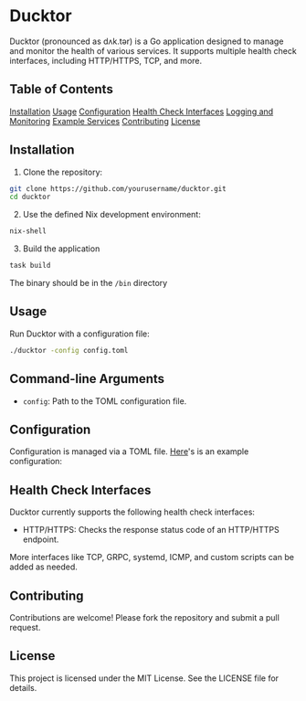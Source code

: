 # Ducktor

Ducktor (pronounced as dʌk.tər) is a Go application designed to manage and monitor the health of various services. It supports multiple health check interfaces, including HTTP/HTTPS, TCP, and more.

## Table of Contents
[Installation](#installation)
[Usage](#usage)
[Configuration]()
[Health Check Interfaces]()
[Logging and Monitoring]()
[Example Services]()
[Contributing]()
[License]()

## Installation
1. Clone the repository:

```bash
git clone https://github.com/yourusername/ducktor.git
cd ducktor
```

2. Use the defined Nix development environment:

```bash
nix-shell
```

3. Build the application
```bash
task build
```

The binary should be in the `/bin` directory

## Usage

Run Ducktor with a configuration file:

```bash
./ducktor -config config.toml
```
## Command-line Arguments

- `config`: Path to the TOML configuration file.

## Configuration

Configuration is managed via a TOML file. [Here](./config.toml.example)'s is an example configuration:

## Health Check Interfaces

Ducktor currently supports the following health check interfaces:

- HTTP/HTTPS: Checks the response status code of an HTTP/HTTPS endpoint.

More interfaces like TCP, GRPC, systemd, ICMP, and custom scripts can be added as needed.

## Contributing

Contributions are welcome! Please fork the repository and submit a pull request.

## License
This project is licensed under the MIT License. See the LICENSE file for details.
